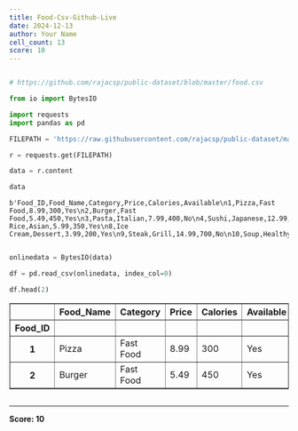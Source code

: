 ```yaml
---
title: Food-Csv-Github-Live
date: 2024-12-13
author: Your Name
cell_count: 13
score: 10
---
```


```python

```


```python
# https://github.com/rajacsp/public-dataset/blob/master/food.csv
```


```python
from io import BytesIO
```


```python
import requests
import pandas as pd
```


```python
FILEPATH = 'https://raw.githubusercontent.com/rajacsp/public-dataset/master/food.csv'
```


```python
r = requests.get(FILEPATH)
```


```python
data = r.content
```


```python
data
```




    b'Food_ID,Food_Name,Category,Price,Calories,Available\n1,Pizza,Fast Food,8.99,300,Yes\n2,Burger,Fast Food,5.49,450,Yes\n3,Pasta,Italian,7.99,400,No\n4,Sushi,Japanese,12.99,250,Yes\n5,Tacos,Mexican,6.99,200,No\n6,Salad,Healthy,4.99,150,Yes\n7,Fried Rice,Asian,5.99,350,Yes\n8,Ice Cream,Dessert,3.99,200,Yes\n9,Steak,Grill,14.99,700,No\n10,Soup,Healthy,3.49,100,Yes\n'




```python

```


```python
onlinedata = BytesIO(data)
```


```python
df = pd.read_csv(onlinedata, index_col=0)
```


```python
df.head(2)
```




<div>
<style scoped>
    .dataframe tbody tr th:only-of-type {
        vertical-align: middle;
    }

    .dataframe tbody tr th {
        vertical-align: top;
    }

    .dataframe thead th {
        text-align: right;
    }
</style>
<table border="1" class="dataframe">
  <thead>
    <tr style="text-align: right;">
      <th></th>
      <th>Food_Name</th>
      <th>Category</th>
      <th>Price</th>
      <th>Calories</th>
      <th>Available</th>
    </tr>
    <tr>
      <th>Food_ID</th>
      <th></th>
      <th></th>
      <th></th>
      <th></th>
      <th></th>
    </tr>
  </thead>
  <tbody>
    <tr>
      <th>1</th>
      <td>Pizza</td>
      <td>Fast Food</td>
      <td>8.99</td>
      <td>300</td>
      <td>Yes</td>
    </tr>
    <tr>
      <th>2</th>
      <td>Burger</td>
      <td>Fast Food</td>
      <td>5.49</td>
      <td>450</td>
      <td>Yes</td>
    </tr>
  </tbody>
</table>
</div>




```python

```


---
**Score: 10**